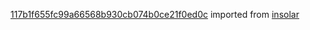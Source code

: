 [117b1f655fc99a66568b930cb074b0ce21f0ed0c](https://github.com/insolar/insolar/commit/117b1f655fc99a66568b930cb074b0ce21f0ed0c) imported from [insolar](https://github.com/insolar/insolar)
